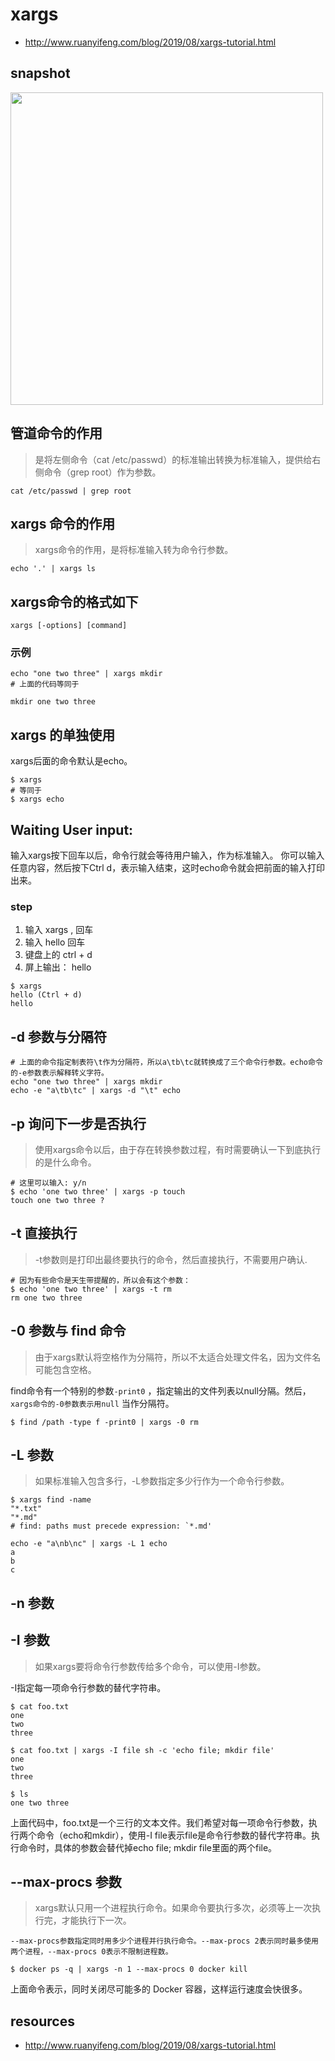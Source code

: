 # xargs
- http://www.ruanyifeng.com/blog/2019/08/xargs-tutorial.html

## snapshot
<img width="500" src="https://www.wangbase.com/blogimg/asset/201908/bg2019080802.jpg"/>

## 管道命令的作用
> 是将左侧命令（cat /etc/passwd）的标准输出转换为标准输入，提供给右侧命令（grep root）作为参数。

```shell
cat /etc/passwd | grep root
```

## xargs 命令的作用
> xargs命令的作用，是将标准输入转为命令行参数。

```shell
echo '.' | xargs ls
```

## xargs命令的格式如下
```shell
xargs [-options] [command]
```
### 示例
```shell
echo "one two three" | xargs mkdir
# 上面的代码等同于

mkdir one two three
```


## xargs 的单独使用
xargs后面的命令默认是echo。
```shell
$ xargs
# 等同于
$ xargs echo
```


## Waiting User input:
输入xargs按下回车以后，命令行就会等待用户输入，作为标准输入。
你可以输入任意内容，然后按下Ctrl d，表示输入结束，这时echo命令就会把前面的输入打印出来。

### step
1. 输入 xargs , 回车
2. 输入 hello 回车
3. 键盘上的 ctrl + d
4. 屏上输出： hello

```shell
$ xargs
hello (Ctrl + d)
hello
```


## -d 参数与分隔符
```shell
# 上面的命令指定制表符\t作为分隔符，所以a\tb\tc就转换成了三个命令行参数。echo命令的-e参数表示解释转义字符。
echo "one two three" | xargs mkdir
echo -e "a\tb\tc" | xargs -d "\t" echo
```

## -p 询问下一步是否执行
> 使用xargs命令以后，由于存在转换参数过程，有时需要确认一下到底执行的是什么命令。

```shell
# 这里可以输入: y/n
$ echo 'one two three' | xargs -p touch
touch one two three ?
```
## -t 直接执行
> -t参数则是打印出最终要执行的命令，然后直接执行，不需要用户确认.
```shell
# 因为有些命令是天生带提醒的，所以会有这个参数：
$ echo 'one two three' | xargs -t rm
rm one two three
```


## -0 参数与 find 命令
> 由于xargs默认将空格作为分隔符，所以不太适合处理文件名，因为文件名可能包含空格。

find命令有一个特别的参数`-print0` ，指定输出的文件列表以null分隔。然后，`xargs命令的-0参数表示用null` 当作分隔符。

```shell
$ find /path -type f -print0 | xargs -0 rm
```

## -L 参数
> 如果标准输入包含多行，-L参数指定多少行作为一个命令行参数。
```shell
$ xargs find -name
"*.txt"   
"*.md"
# find: paths must precede expression: `*.md'
```


```shell
echo -e "a\nb\nc" | xargs -L 1 echo
a
b
c

```
## -n 参数

## -I 参数
> 如果xargs要将命令行参数传给多个命令，可以使用-I参数。

-I指定每一项命令行参数的替代字符串。

```shell
$ cat foo.txt
one
two
three

$ cat foo.txt | xargs -I file sh -c 'echo file; mkdir file'
one 
two
three

$ ls 
one two three
```

上面代码中，foo.txt是一个三行的文本文件。我们希望对每一项命令行参数，执行两个命令（echo和mkdir），使用-I file表示file是命令行参数的替代字符串。执行命令时，具体的参数会替代掉echo file; mkdir file里面的两个file。


## --max-procs 参数
> xargs默认只用一个进程执行命令。如果命令要执行多次，必须等上一次执行完，才能执行下一次。
~~~
--max-procs参数指定同时用多少个进程并行执行命令。--max-procs 2表示同时最多使用两个进程，--max-procs 0表示不限制进程数。
~~~

```shell
$ docker ps -q | xargs -n 1 --max-procs 0 docker kill
```
上面命令表示，同时关闭尽可能多的 Docker 容器，这样运行速度会快很多。


## resources
- http://www.ruanyifeng.com/blog/2019/08/xargs-tutorial.html

